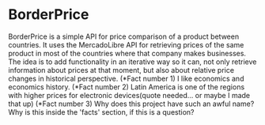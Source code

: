 # BorderPrice

 BorderPrice is a simple API for price comparison of a product between countries. It uses the MercadoLibre API for retrieving prices of the same product in most of the countries where that company makes businesses. The idea is to add functionality in an iterative way so it can, not only retrieve information about prices at that moment, but also about relative price changes in historical perspective. 
 (*Fact number 1) I like economics and economics history.
 (*Fact number 2) Latin America is one of the regions with higher prices for electronic devices(quote needed... or maybe I made that up)
 (*Fact number 3) Why does this project have such an awful name? Why is this inside the 'facts' section, if this is a question?
